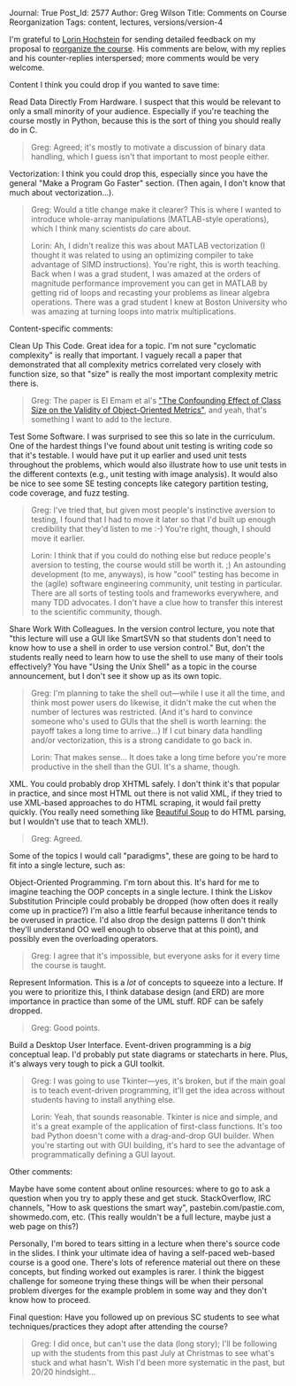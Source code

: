 Journal: True
Post_Id: 2577
Author: Greg Wilson
Title: Comments on Course Reorganization
Tags: content, lectures, versions/version-4

<p>I'm grateful to <a href="http://www.east.isi.edu/~lorin/">Lorin Hochstein</a> for sending detailed feedback on my proposal to <a href="/4_0/">reorganize the course</a>.  His comments are below, with my replies and his counter-replies interspersed; more comments would be very welcome.</p>
<p>Content I think you could drop if you wanted to save time:</p>
<p>Read Data Directly From Hardware. I suspect that this would be relevant to only a small minority of your audience. Especially if you're teaching the course mostly in Python, because this is the sort of thing you should really do in C.</p>
<blockquote><p>Greg: Agreed; it's mostly to motivate a discussion of binary data handling, which I guess isn't that important to most people either.</p></blockquote>
<p>Vectorization: I think you could drop this, especially since you have the general "Make a Program Go Faster" section. (Then again, I don't know that much about vectorization...).</p>
<blockquote><p>Greg: Would a title change make it clearer?  This is where I wanted to introduce whole-array manipulations (MATLAB-style operations), which I think many scientists <em>do</em> care about.</p>
<p>Lorin: Ah, I didn't realize this was about MATLAB vectorization (I thought it was related to using an optimizing compiler to take advantage of SIMD instructions). You're right, this is worth teaching. Back when I was a grad student, I was amazed at the orders of magnitude performance improvement you can get in MATLAB by getting rid of loops and recasting your problems as linear algebra operations. There was a grad student I knew at Boston University who was amazing at turning loops into matrix multiplications.</p></blockquote>
<p>Content-specific comments:</p>
<p>Clean Up This Code. Great idea for a topic. I'm not sure "cyclomatic complexity" is really that important. I vaguely recall a paper that demonstrated that all complexity metrics correlated very closely with function size, so that "size" is really the most important complexity metric there is.</p>
<blockquote><p>Greg: The paper is El Emam et al's <a href="http://www2.computer.org/portal/web/csdl/doi/10.1109/32.935855">"The Confounding Effect of Class Size on the Validity of Object-Oriented Metrics"</a>, and yeah, that's something I want to add to the lecture.</p></blockquote>
<p>Test Some Software. I was surprised to see this so late in the curriculum. One of the hardest things I've found about unit testing is writing code so that it's testable. I would have put it up earlier and used unit tests throughout the problems, which would also illustrate how to use unit tests in the different contexts (e.g., unit testing with image analysis). It would also be nice to see some SE testing concepts like category partition testing, code coverage, and fuzz testing.</p>
<blockquote><p>Greg: I've tried that, but given most people's instinctive aversion to testing, I found that I had to move it later so that I'd built up enough credibility that they'd listen to me :-) You're right, though, I should move it earlier.</p>
<p>Lorin: I think that if you could do nothing else but reduce people's aversion to testing, the course would still be worth it. ;) An astounding development (to me, anyways), is how "cool" testing has become in the (agile) software engineering community, unit testing in particular. There are all sorts of testing tools and frameworks everywhere, and many TDD advocates. I don't have a clue how to transfer this interest to the scientific community, though.</p></blockquote>
<p>Share Work With Colleagues. In the version control lecture, you note that "this lecture will use a GUI like SmartSVN so that students don't need to know how to use a shell in order to use version control." But, don't the students really need to learn how to use the shell to use many of their tools effectively? You have "Using the Unix Shell" as a topic in the course announcement, but I don't see it show up as its own topic.</p>
<blockquote><p>Greg: I'm planning to take the shell out&mdash;while I use it all the time, and think most power users do likewise, it didn't make the cut when the number of lectures was restricted.  (And it's hard to convince someone who's used to GUIs that the shell is worth learning: the payoff takes a long time to arrive...)  If I cut binary data handling and/or vectorization, this is a strong candidate to go back in.</p>
<p>Lorin: That makes sense...  It does take a long time before you're more productive in the shell than the GUI.  It's a shame, though.</p></blockquote>
<p>XML. You could probably drop XHTML safely. I don't think it's that popular in practice, and since most HTML out there is not valid XML, if they tried to use XML-based approaches to do HTML scraping, it would fail pretty quickly. (You really need something like <a href="http://www.crummy.com/software/BeautifulSoup/">Beautiful Soup</a> to do HTML parsing, but I wouldn't use that to teach XML!).</p>
<blockquote><p>Greg: Agreed.</p></blockquote>
<p>Some of the topics I would call "paradigms", these are going to be hard to fit into a single lecture, such as:</p>
<p>Object-Oriented Programming. I'm torn about this. It's hard for me to imagine teaching the OOP concepts in a single lecture. I think the Liskov Substitution Principle could probably be dropped (how often does it really come up in practice?) I'm also a little fearful because inheritance tends to be overused in practice. I'd also drop the design patterns (I don't think they'll understand OO well enough to observe that at this point), and possibly even the overloading operators.</p>
<blockquote><p>Greg: I agree that it's impossible, but everyone asks for it every time the course is taught.</p></blockquote>
<p>Represent Information. This is a <em>lot</em> of concepts to squeeze into a lecture. If you were to prioritize this, I think database design (and ERD) are more importance in practice than some of the UML stuff. RDF can be safely dropped.</p>
<blockquote><p>Greg: Good points.</p></blockquote>
<p>Build a Desktop User Interface. Event-driven programming is a <em>big</em> conceptual leap. I'd probably put state diagrams or statecharts in here.  Plus, it's always very tough to pick a GUI toolkit.</p>
<blockquote><p>Greg: I was going to use Tkinter&mdash;yes, it's broken, but if the main goal is to teach event-driven programming, it'll get the idea across without students having to install anything else.</p>
<p>Lorin: Yeah, that sounds reasonable. Tkinter is nice and simple, and it's a great example of the application of first-class functions. It's too bad Python doesn't come with a drag-and-drop GUI builder. When you're starting out with GUI building, it's hard to see the advantage of programmatically defining a GUI layout.</p></blockquote>
<p>Other comments:</p>
<p>Maybe have some content about online resources: where to go to ask a question when you try to apply these and get stuck. StackOverflow, IRC channels, "How to ask questions the smart way", pastebin.com/pastie.com, showmedo.com, etc. (This really wouldn't be a full lecture, maybe just a web page on this?)</p>
<p>Personally, I'm bored to tears sitting in a lecture when there's source code in the slides. I think your ultimate idea of having a self-paced web-based course is a good one. There's lots of reference material out there on these concepts, but finding worked out examples is rarer. I think the biggest challenge for someone trying these things will be when their personal problem diverges for the example problem in some way and they don't know how to proceed.</p>
<p>Final question: Have you followed up on previous SC students to see what techniques/practices they adopt after attending the course?</p>
<blockquote><p>Greg: I did once, but can't use the data (long story); I'll be following up with the students from this past July at Christmas to see what's stuck and what hasn't.  Wish I'd been more systematic in the past, but 20/20 hindsight...</p></blockquote>
